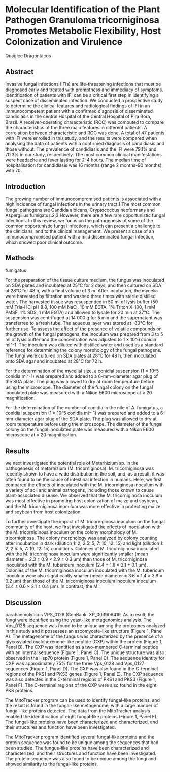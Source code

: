#  Molecular Identification of the Plant Pathogen Granuloma tricorniginosa Promotes Metabolic Flexibility, Host Colonization and Virulence
Quaglee Dragontacos


## Abstract
Invasive fungal infections (IFIs) are life-threatening infections that must be diagnosed early and treated with promptness and immediacy of symptoms. Identification of patients with IFI can be a critical first step in identifying a suspect case of disseminated infection. We conducted a prospective study to determine the clinical features and radiological findings of IFI in an immunocompetent patient with a confirmed diagnosis of disseminated candidiasis in the central Hospital of the Central Hospital of Pira Bora, Brazil. A receiver-operating characteristic (ROC) was computed to compare the characteristics of the three main features in different patients. A correlation between characteristic and ROC was done. A total of 47 patients with IFI were enrolled in this study, and the results were compared when analysing the data of patients with a confirmed diagnosis of candidiasis and those without. The prevalence of candidiasis and the IFI were 79.1% and 70.3% in our study, respectively. The most common clinical manifestations were headache and fever lasting for 2-4 hours. The median time of hospitalisation for candidiasis was 16 months (range 2 months-90 months), with 70.


## Introduction
The growing number of immunocompromised patients is associated with a high incidence of fungal infections in the urinary tract.1 The most common fungal pathogens are Candida albicans, Cryptococcus neoformans and Aspergillus fumigatus.2,3 However, there are a few rare opportunistic fungal infections. In this review, we focus on the pathogenesis of some of the common opportunistic fungal infections, which can present a challenge to the clinicians, and to the clinical management. We present a case of an immunocompromised patient with a mild disseminated fungal infection, which showed poor clinical outcome.


## Methods
fumigatus

For the preparation of the tissue culture medium, the fungus was inoculated on SDA plates and incubated at 25°C for 2 days, and then cultured on SDA at 28°C for 48 h, with a final volume of 3 m. After incubation, the mycelia were harvested by filtration and washed three times with sterile distilled water. The harvested tissue was resuspended in 50 ml of lysis buffer (50 mM Tris-HCl pH 8.8, 100 mM NaCl, 10 mM EDTA, 1% Triton X-100, 1 mM PMSF, 1% SDS, 1 mM EGTA) and allowed to lysate for 20 min at 37°C. The suspension was centrifuged at 14 000 g for 5 min and the supernatant was transferred to a fresh tube. The aqueous layer was stored at -80°C for further use. To assess the effect of the presence of volatile compounds on the growth of the fungal pathogens, the inoculum was prepared from 3 to 5 ml of lysis buffer and the concentration was adjusted to 1 × 10^6 conidia ml^-1. The inoculum was diluted with distilled water and used as a standard reference for determining the colony morphology of the fungal pathogens. The fungi were cultured on SDA plates at 28°C for 48 h, then inoculated onto SDA agar and incubated at 28°C for 72 h.

For the determination of the mycelial size, a conidial suspension (1 × 10^5 conidia ml^-1) was prepared and added to a 6-mm-diameter agar plug of the SDA plate. The plug was allowed to dry at room temperature before using the microscope. The diameter of the fungal colony on the fungal inoculated plate was measured with a Nikon E600 microscope at × 20 magnification.

For the determination of the number of conidia in the nile of A. fumigatus, a conidial suspension (1 × 10^5 conidia ml^-1) was prepared and added to a 6-mm-diameter agar plug of the SDA plate. The plug was allowed to dry at room temperature before using the microscope. The diameter of the fungal colony on the fungal inoculated plate was measured with a Nikon E600 microscope at × 20 magnification.


## Results
 we next investigated the potential role of Metarhizium sp. in the pathogenesis of metarhizium (M. tricorniginosa). M. tricorniginosa was recently shown to have a wide distribution in the soil, and, as a result, it was often found to be the cause of intestinal infection in humans. Here, we first compared the effects of inoculated with the M. tricorniginosa inoculum with a variety of soil and animal pathogens, including those known to cause plant-associated disease. We observed that the M. tricorniginosa inoculum was most effective in promoting host colonization of maize and soybean, and the M. tricorniginosa inoculum was more effective in protecting maize and soybean from host colonization.

To further investigate the impact of M. tricorniginosa inoculum on the fungal community of the host, we first investigated the effects of inoculation with the M. tricorniginosa inoculum on the colony morphology of M. tricorniginosa. The colony morphology was analyzed by colony counting after incubation in dark (dilution 1: 2, 2.5: 5, 7: 10, 12: 15) and light (dilution 1: 2, 2.5: 5, 7: 10, 12: 15) conditions. Colonies of M. tricorniginosa inoculated with the M. tricorniginosa inoculum were significantly smaller (mean diameter = 2.3 ± 0.9 × 2.9 ± 0.3 µm) than those of M. tricorniginosa inoculated with the M. tubericum inoculum (2.4 ± 1.8 × 2.1 ± 0.1 µm). Colonies of the M. tricorniginosa inoculum inoculated with the M. tubericum inoculum were also significantly smaller (mean diameter = 3.6 ± 1.4 × 3.6 ± 0.2 µm) than those of the M. tricorniginosa inoculum inoculum inoculum (3.4 ± 0.6 × 2.1 ± 0.4 µm). In contrast, the M.


## Discussion
parahaemolyticus VPS_0128 (GenBank: XP_003906419. As a result, the fungi were identified using the yeast-like metagenomics analysis. The Vps_0128 sequence was found to be unique among the proteomes analyzed in this study and it possesses an ascomycete-like structure (Figure 1, Panel A). The metagenome of the fungus was characterized by the presence of a glycosylated cyclohexenone-like peptide (CXP) within the protein (Figure 1, Panel B). The CXP was identified as a two-membered C-terminal peptide with an internal sequence (Figure 1, Panel C). The unique structure was also observed in the Hsp70 protein (Figure 1, Panel C). The sequence identity for CXP was approximately 75% for the three Vps_0128 and Vps_0127 sequences (Figure 1, Panel D). The CXP was also found in the C-terminal regions of the PKS1 and PKS3 genes (Figure 1, Panel E). The CXP sequence was also detected in the C-terminal regions of PKS1 and PKS3 (Figure 1, Panel F). The C-terminal regions of the CXP were also found in the eight PKS proteins.

The MitoTracker program can be used to identify fungal-like proteins, and the result is found in the fungal-like metagenome, with a large number of fungal-like proteins detected. The data from the MitoTracker analysis enabled the identification of eight fungal-like proteins (Figure 1, Panel F). The fungal-like proteins have been characterized and characterized, and their structures and function have been investigated.

The MitoTracker program identified several fungal-like proteins and the protein sequence was found to be unique among the sequences that had been studied. The fungus-like proteins have been characterized and characterized, and their structures and function have been investigated. The protein sequence was also found to be unique among the fungi and showed similarity to the fungal-like proteins.
